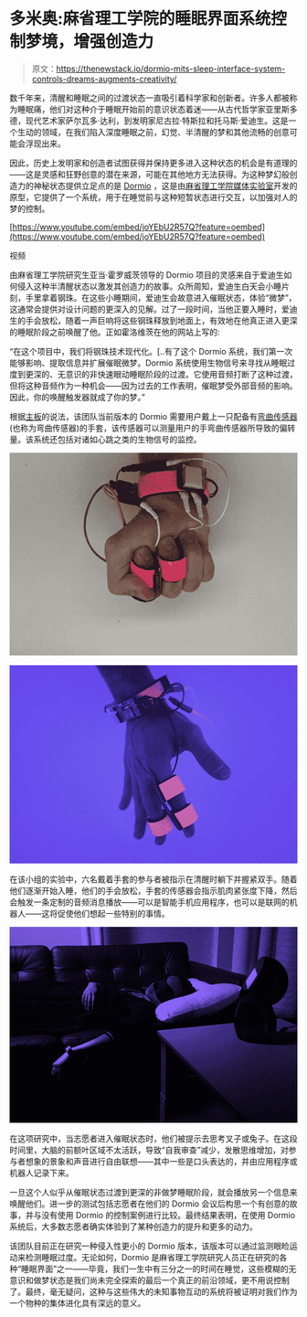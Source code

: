 # 多米奥:麻省理工学院的睡眠界面系统控制梦境，增强创造力

> 原文：<https://thenewstack.io/dormio-mits-sleep-interface-system-controls-dreams-augments-creativity/>

数千年来，清醒和睡眠之间的过渡状态一直吸引着科学家和创新者。许多人都被称为睡眠痛，他们对这种介于睡眠开始前的意识状态着迷——从古代哲学家亚里斯多德，现代艺术家萨尔瓦多·达利，到发明家尼古拉·特斯拉和托马斯·爱迪生。这是一个生动的领域，在我们陷入深度睡眠之前，幻觉、半清醒的梦和其他流畅的创意可能会浮现出来。

因此，历史上发明家和创造者试图获得并保持更多进入这种状态的机会是有道理的——这是灵感和狂野创意的潜在来源，可能在其他地方无法获得。为这种梦幻般创造力的神秘状态提供立足点的是 [Dormio](https://www.media.mit.edu/projects/sleep-creativity/overview/) ，这是由[麻省理工学院媒体实验室](https://www.media.mit.edu/)开发的原型，它提供了一个系统，用于在睡觉前与这种短暂状态进行交互，以加强对人的梦的控制。

[https://www.youtube.com/embed/joYEbU2R57Q?feature=oembed](https://www.youtube.com/embed/joYEbU2R57Q?feature=oembed)

视频

由麻省理工学院研究生亚当·霍罗威茨领导的 Dormio 项目的灵感来自于爱迪生如何侵入这种半清醒状态以激发其创造力的故事。众所周知，爱迪生白天会小睡片刻，手里拿着钢珠。在这些小睡期间，爱迪生会故意进入催眠状态，体验“微梦”，这通常会提供对设计问题的更深入的见解。过了一段时间，当他正要入睡时，爱迪生的手会放松，随着一声巨响将这些钢珠释放到地面上，有效地在他真正进入更深的睡眠阶段之前唤醒了他。正如霍洛维茨在他的网站上写的:

“在这个项目中，我们将钢珠技术现代化。[..有了这个 Dormio 系统，我们第一次能够影响、提取信息并扩展催眠微梦。Dormio 系统使用生物信号来寻找从睡眠过度到更深的、无意识的非快速眼动睡眠阶段的过渡。它使用音频打断了这种过渡，但将这种音频作为一种机会——因为过去的工作表明，催眠梦受外部音频的影响。因此，你的唤醒触发器就成了你的梦。”

根据[主板](https://motherboard.vice.com/en_us/article/ywxjvg/steel-ball-control-dreams-dormio-mit-hypnagogia)的说法，该团队当前版本的 Dormio 需要用户戴上一只配备有[弯曲传感器](http://www.sensorwiki.org/doku.php/sensors/flexion)(也称为弯曲传感器)的手套，该传感器可以测量用户的手弯曲传感器所导致的偏转量。该系统还包括对诸如心跳之类的生物信号的监控。

![](img/aba39b36d109a06ad08426c259c5a7f1.png)

![](img/cfc153001ba737bced2cdd39b6ba02f4.png)

在该小组的实验中，六名戴着手套的参与者被指示在清醒时躺下并握紧双手。随着他们逐渐开始入睡，他们的手会放松，手套的传感器会指示肌肉紧张度下降，然后会触发一条定制的音频消息播放——可以是智能手机应用程序，也可以是联网的机器人——这将促使他们想起一些特别的事情。

![](img/47fae0e245382962c18693ec10733aa3.png)

在这项研究中，当志愿者进入催眠状态时，他们被提示去思考叉子或兔子。在这段时间里，大脑的前额叶区域不太活跃，导致“自我审查”减少，发散思维增加，对参与者想象的景象和声音进行自由联想——其中一些是口头表达的，并由应用程序或机器人记录下来。

一旦这个人似乎从催眠状态过渡到更深的非做梦睡眠阶段，就会播放另一个信息来唤醒他们。进一步的测试包括志愿者在他们的 Dormio 会议后构思一个有创意的故事，并与没有使用 Dormio 的控制案例进行比较。最终结果表明，在使用 Dormio 系统后，大多数志愿者确实体验到了某种创造力的提升和更多的动力。

该团队目前正在研究一种侵入性更小的 Dormio 版本，该版本可以通过监测眼睑运动来检测睡眠过度。无论如何，Dormio 是麻省理工学院研究人员正在研究的各种“睡眠界面”之一——毕竟，我们一生中有三分之一的时间在睡觉，这些模糊的无意识和做梦状态是我们尚未完全探索的最后一个真正的前沿领域，更不用说控制了。最终，毫无疑问，这种与这些伟大的未知事物互动的系统将被证明对我们作为一个物种的集体进化具有深远的意义。

<svg xmlns:xlink="http://www.w3.org/1999/xlink" viewBox="0 0 68 31" version="1.1"><title>Group</title> <desc>Created with Sketch.</desc></svg>
